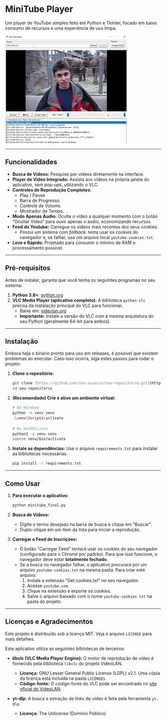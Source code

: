 # MiniTube Player

Um player de YouTube simples feito em Python e Tkinter, focado em baixo consumo de recursos e uma experiência de uso limpa.

<img src="videoexample.png" alt="Screenshot do Aplicativo" style="zoom:50%;" />

---

## Funcionalidades

* **Busca de Vídeos:** Pesquise por vídeos diretamente na interface.
* **Player de Vídeo Integrado:** Assista aos vídeos na própria janela do aplicativo, sem pop-ups, utilizando o VLC.
* **Controles de Reprodução Completos:**
    * Play / Pause
    * Barra de Progresso.
    * Controle de Volume.
    * Mostrador de Tempo.
* **Modo Apenas Áudio:** Oculte o vídeo a qualquer momento com o botão "Ocultar Vídeo" para ouvir apenas o áudio, economizando recursos.
* **Feed do Youtube:** Carregue os vídeos mais recentes dos seus cookies.
    * Possui um sistema com *fallback*: tenta usar os cookies do navegador e, se falhar, usa um arquivo local `youtube-cookies.txt`.
* **Leve e Rápido:** Projetado para consumir o mínimo de RAM e processamento possível.

---

## Pré-requisitos

Antes de instalar, garanta que você tenha os seguintes programas no seu sistema:

1.  **Python 3.8+**: [python.org](https://www.python.org/)
2.  **VLC Media Player (aplicativo completo):** A biblioteca `python-vlc` precisa da instalação principal do VLC para funcionar.
    * Baixe em: [videolan.org](https://www.videolan.org/vlc/)
    * **Importante:** Instale a versão do VLC com a mesma arquitetura do seu Python (geralmente 64-bit para ambos).

---

## Instalação
Embora haja o binário pronto para uso em releases, é possível que existem problemas ao executar. Caso isso ocorra, siga estes passos para rodar o projeto:

1.  **Clone o repositório:**
    ```bash
    git clone [https://github.com/seu-usuario/seu-repositorio.git](https://github.com/seu-usuario/seu-repositorio.git)
    cd seu-repositorio
    ```

2.  **(Recomendado) Crie e ative um ambiente virtual:**
    ```bash
    # No Windows
    python -m venv venv
    .\venv\Scripts\activate
    
    # No macOS/Linux
    python3 -m venv venv
    source venv/bin/activate
    ```

3.  **Instale as dependências:**
    Use o arquivo `requirements.txt` para instalar as bibliotecas necessárias.
    ```bash
    pip install -r requirements.txt
    ```

---

## Como Usar

1.  **Para executar o aplicativo:**
    ```bash
    python minitube_final.py
    ```

2.  **Busca de Vídeos:**
    * Digite o termo desejado na barra de busca e clique em "Buscar".
    * Duplo-clique em um item da lista para iniciar a reprodução.

3.  **Carregar o Feed de Inscrições:**
    * O botão "Carregar Feed" tentará usar os cookies do seu navegador (configurado para o Chrome por padrão). Para que isso funcione, o navegador deve estar **totalmente fechado**.
    * Se a busca no navegador falhar, o aplicativo procurará por um arquivo `youtube-cookies.txt` na mesma pasta. Para criar este arquivo:
        1.  Instale a extensão "Get cookies.txt" no seu navegador.
        2.  Acesse `youtube.com`.
        3.  Clique na extensão e exporte os cookies.
        4.  Salve o arquivo baixado com o nome `youtube-cookies.txt` na pasta do projeto.

---

## Licenças e Agradecimentos

Este projeto é distribuído sob a licença MIT. Veja o arquivo `LICENSE` para mais detalhes.

Este aplicativo utiliza as seguintes bibliotecas de terceiros:

* **libvlc (VLC Media Player Engine):** O motor de reprodução de vídeo é fornecido pela biblioteca `libvlc` do projeto VideoLAN.
    * **Licença:** GNU Lesser General Public License (LGPL) v2.1. Uma cópia da licença está incluída na pasta `LICENSES`.
    * **Código-fonte:** O código-fonte do VLC pode ser encontrado no [site oficial do VideoLAN](https://www.videolan.org/vlc/download-sources.html).

* **yt-dlp:** A busca e extração de links de vídeo é feita pela ferramenta `yt-dlp`.
    * **Licença:** The Unlicense (Domínio Público).

